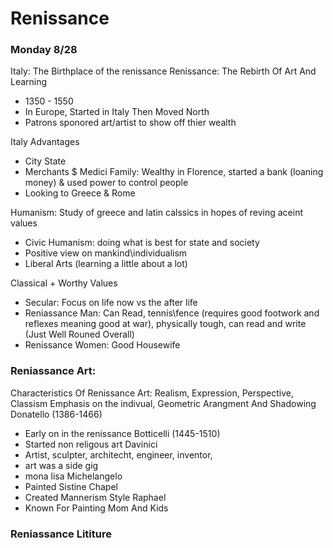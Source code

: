 # Renissance   

### Monday 8/28   
Italy: The Birthplace of the renissance
Renissance: The Rebirth Of Art And Learning
+ 1350 - 1550
+ In Europe, Started in Italy Then Moved North
+ Patrons sponored art/artist to show off thier wealth

Italy Advantages
+ City State
+ Merchants $ Medici Family: Wealthy in Florence, started a bank (loaning money) & used power to control people
+ Looking to Greece & Rome

Humanism: Study of greece and latin calssics in hopes of reving aceint values
+ Civic Humanism: doing what is best for state and society
+ Positive view on mankind\individualism
+ Liberal Arts (learning a little about a lot)

Classical + Worthy Values
+ Secular: Focus on life now vs the after life
+ Reniassance Man: Can Read, tennis\fence (requires good footwork and reflexes meaning good at war), physically tough, can read and write (Just Well Rouned Overall)
+ Renissance Women: Good Housewife

### Reniassance Art:
Characteristics Of Renissance Art: Realism, Expression, Perspective, Classism Emphasis on the indivual, Geometric Arangment And Shadowing
Donatello (1386-1466)
+ Early on in the renissance
Botticelli (1445-1510)
+ Started non religous art
Davinici
+ Artist, sculpter, architecht, engineer, inventor,
+ art was a side gig
+ mona lisa
Michelangelo
+ Painted Sistine Chapel
+ Created Mannerism Style
Raphael
+ Known For Painting Mom And Kids

### Reniassance Lititure


